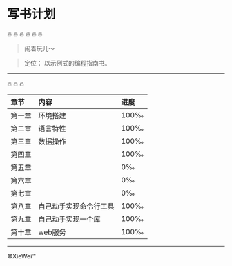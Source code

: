 # 写书计划

:fire:  :fire:  :fire:  :fire:  :fire:  :fire:

> 闹着玩儿～

> 定位： 以示例式的编程指南书。

---
:fire: :fire:  :fire:

章节|内容|进度
:---|:---|:---|
第一章|环境搭建|100&permil;|
第二章|语言特性|100&permil;|
第三章|数据操作|100&permil;|
第四章| |100&permil;|
第五章| |0&permil;|
第六章| |0&permil;|
第七章| |0&permil;|
第八章|自己动手实现命令行工具|100&permil;|
第九章|自己动手实现一个库|100&permil;|
第十章|web服务|100&permil;|


---

&copy;XieWei&trade;